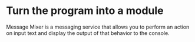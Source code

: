 # Turn the program into a module
Message Mixer is a messaging service that allows you to perform an action on input text and display the output of that behavior to the console.
